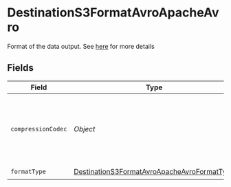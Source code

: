 # DestinationS3FormatAvroApacheAvro

Format of the data output. See <a href="https://docs.airbyte.com/integrations/destinations/s3/#supported-output-schema">here</a> for more details


## Fields

| Field                                                                                                             | Type                                                                                                              | Required                                                                                                          | Description                                                                                                       |
| ----------------------------------------------------------------------------------------------------------------- | ----------------------------------------------------------------------------------------------------------------- | ----------------------------------------------------------------------------------------------------------------- | ----------------------------------------------------------------------------------------------------------------- |
| `compressionCodec`                                                                                                | *Object*                                                                                                          | :heavy_check_mark:                                                                                                | The compression algorithm used to compress data. Default to no compression.                                       |
| `formatType`                                                                                                      | [DestinationS3FormatAvroApacheAvroFormatType](../../models/shared/DestinationS3FormatAvroApacheAvroFormatType.md) | :heavy_check_mark:                                                                                                | N/A                                                                                                               |